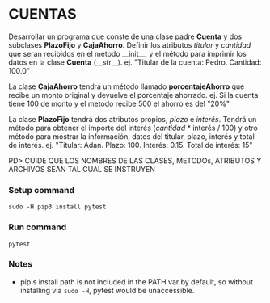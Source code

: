 # CUENTAS
Desarrollar un programa que conste de una clase padre **Cuenta** y dos subclases **PlazoFijo** y **CajaAhorro**.
Definir los atributos *titular* y *cantidad* que seran recibidos en el metodo \_\_init\_\_, y el método para imprimir los datos en la clase **Cuenta** (\_\_str\_\_). ej. "Titular de la cuenta: Pedro. Cantidad: 100.0"

La clase **CajaAhorro** tendrá un método llamado **porcentajeAhorro** que recibe un monto original y devuelve el porcentaje ahorrado. ej. Si la cuenta tiene 100 de monto y el metodo recibe 500 el ahorro es del "20%"

La clase **PlazoFijo** tendrá dos atributos propios, *plazo* e *interés*. Tendrá un método para obtener el importe del interés (*cantidad* * interés / 100)
y otro método para mostrar la información, datos del titular, plazo, interés y total de interés. ej. "Titular: Adan. Plazo: 100. Interés: 0.15. Total de interés: 15"

PD> CUIDE QUE LOS NOMBRES DE LAS CLASES, METODOs, ATRIBUTOS Y ARCHIVOS SEAN TAL CUAL SE INSTRUYEN

### Setup command
`sudo -H pip3 install pytest`

### Run command
`pytest`

### Notes
- pip's install path is not included in the PATH var by default, so without installing via `sudo -H`, pytest would be unaccessible.
